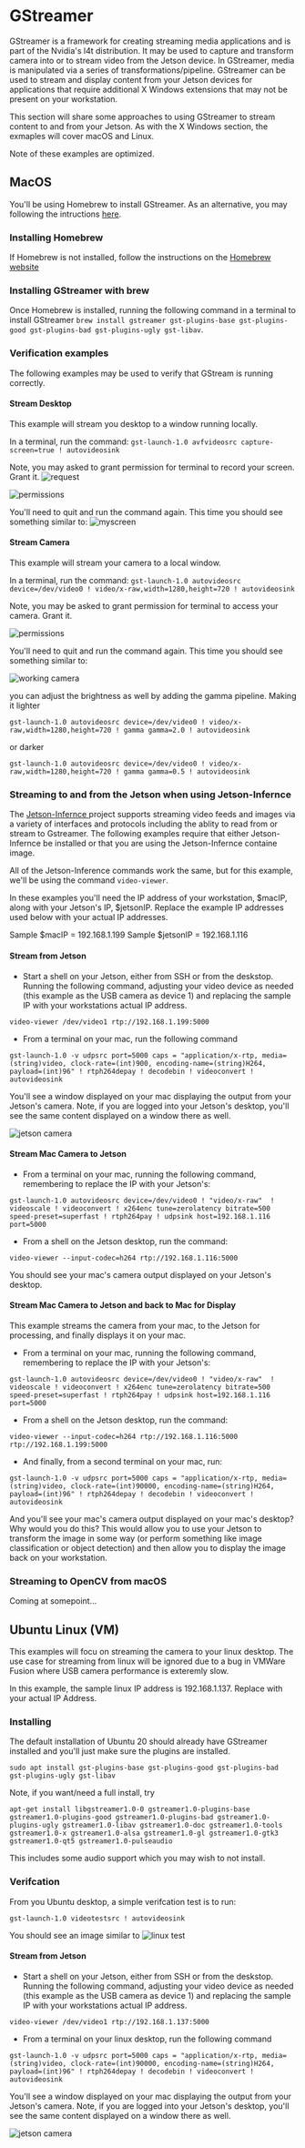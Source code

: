 # GStreamer
GStreamer is a framework for creating streaming media applications and is part of the Nvidia's l4t distribution.  It may be used to capture and transform camera into or to stream video from the Jetson device. In GStreamer, media is manipulated via a series of transformations/pipeline.  GStreamer can be used to stream and display content from your Jetson devices for applications that require additional X Windows extensions that may not be present on your workstation.

This section will share some approaches to using GStreamer to stream content to and from your Jetson.  As with the X Windows section, the exmaples will cover macOS and Linux.

Note of these examples are optimized.

## MacOS
You'll be using Homebrew to install GStreamer.  As an alternative, you may following the intructions [here](https://gstreamer.freedesktop.org/documentation/installing/on-mac-osx.html?gi-language=c).

### Installing Homebrew
If Homebrew is not installed, follow the instructions on the [Homebrew website](https://brew.sh)

### Installing GStreamer with brew
Once Homebrew is installed, running the following command in a terminal to install GStreamer `brew install gstreamer gst-plugins-base gst-plugins-good gst-plugins-bad gst-plugins-ugly gst-libav`.

### Verification examples
The following examples may be used to verify that GStream is running correctly.
#### Stream Desktop
This example will stream you desktop to a window running locally.

In a terminal, run the command: `gst-launch-1.0 avfvideosrc capture-screen=true ! autovideosink`

Note, you may asked to grant permission for terminal to record your screen.  Grant it.
![request](images/screen.png)

![permissions](images/permissionsSet.png)

You'll need to quit and run the command again.  This time you should see something similar to:
![myscreen](images/myscreen.png)

#### Stream Camera
This example will stream your camera to a local window.

In a terminal, run the command: `gst-launch-1.0 autovideosrc device=/dev/video0 ! video/x-raw,width=1280,height=720 ! autovideosink`

Note, you may  be asked to grant permission for terminal to access your camera.  Grant it.

![permissions](images/camera.png)

You'll need to quit and run the command again.  This time you should see something similar to:

![working camera](images/runningcamera.png)

you can adjust the brightness as well by adding the gamma pipeline.
 Making it lighter
 ```
 gst-launch-1.0 autovideosrc device=/dev/video0 ! video/x-raw,width=1280,height=720 ! gamma gamma=2.0 ! autovideosink
 ```
 
 or darker
 ```
 gst-launch-1.0 autovideosrc device=/dev/video0 ! video/x-raw,width=1280,height=720 ! gamma gamma=0.5 ! autovideosink
 ```

### Streaming to and from the Jetson when using Jetson-Infernce
The [Jetson-Infernce ](https://github.com/dusty-nv/jetson-inference) project supports streaming video feeds and images via a variety of interfaces and protocols including the ablity to read from or stream to Gstreamer. The following examples require that either Jetson-Infernce be installed or that you are using the Jetson-Infernce containe image.

All of the Jetson-Inference commands work the same, but for this example, we'll be using the command `video-viewer`.  

In these examples you'll need the IP address of your workstation, $macIP, along with your Jetson's IP, $jetsonIP.  Replace the example IP addresses used below with your actual IP addresses.

Sample $macIP = 192.168.1.199
Sample $jetsonIP = 192.168.1.116

#### Stream from Jetson
- Start a shell on your Jetson, either from SSH or from the deskstop.  Running the following command, adjusting your video device as needed (this example as the USB camera as device 1) and replacing the sample IP with your workstations actual IP address.
```
video-viewer /dev/video1 rtp://192.168.1.199:5000
```
- From a terminal on your mac, run the following command
```
gst-launch-1.0 -v udpsrc port=5000 caps = "application/x-rtp, media=(string)video, clock-rate=(int)900, encoding-name=(string)H264, payload=(int)96" ! rtph264depay ! decodebin ! videoconvert ! autovideosink
```
You'll see a window displayed on your mac displaying the output from your Jetson's camera.  Note, if you are logged into your Jetson's desktop, you'll see the same content displayed on a window there as well.

![jetson camera](images/streamFromJetson.png)

#### Stream Mac Camera to Jetson
- From a terminal on your mac, running the following command, remembering to replace the IP with your Jetson's: 
```
gst-launch-1.0 autovideosrc device=/dev/video0 ! "video/x-raw"  ! videoscale ! videoconvert ! x264enc tune=zerolatency bitrate=500 speed-preset=superfast ! rtph264pay ! udpsink host=192.168.1.116 port=5000
```
- From a shell on the Jetson desktop, run the command: 
```
video-viewer --input-codec=h264 rtp://192.168.1.116:5000
```
You should see your mac's camera output displayed on your Jetson's desktop.


#### Stream Mac Camera to Jetson and back to Mac for Display
This example streams the camera from your mac, to the Jetson for processing, and finally displays it on your mac.

- From a terminal on your mac, running the following command, remembering to replace the IP with your Jetson's: 
```
gst-launch-1.0 autovideosrc device=/dev/video0 ! "video/x-raw"  ! videoscale ! videoconvert ! x264enc tune=zerolatency bitrate=500 speed-preset=superfast ! rtph264pay ! udpsink host=192.168.1.116 port=5000
```
- From a shell on the Jetson desktop, run the command: 
```
video-viewer --input-codec=h264 rtp://192.168.1.116:5000 rtp://192.168.1.199:5000
```
- And finally, from a second terminal on your mac, run:
```
gst-launch-1.0 -v udpsrc port=5000 caps = "application/x-rtp, media=(string)video, clock-rate=(int)90000, encoding-name=(string)H264, payload=(int)96" ! rtph264depay ! decodebin ! videoconvert ! autovideosink
```
And you'll see your mac's camera output displayed on your mac's desktop?  Why would you do this?  This would allow you to use your Jetson to transform the image in some way (or perform something like image classification or object detection) and then allow you to display the image back on your workstation.

### Streaming to OpenCV from macOS
Coming at somepoint...


## Ubuntu Linux (VM)
This examples will focu on streaming the camera to your linux desktop.  The use case for streaming from linux will be ignored due to a bug in VMWare Fusion where USB camera performance is exteremly slow.

In this example, the sample linux IP address is 192.168.1.137.  Replace with your actual IP Address. 

### Installing
The default installation of Ubuntu 20 should already have GStreamer installed and you'll just make sure the plugins are installed.
```
sudo apt install gst-plugins-base gst-plugins-good gst-plugins-bad gst-plugins-ugly gst-libav
```
Note, if you want/need a full install, try
```
apt-get install libgstreamer1.0-0 gstreamer1.0-plugins-base gstreamer1.0-plugins-good gstreamer1.0-plugins-bad gstreamer1.0-plugins-ugly gstreamer1.0-libav gstreamer1.0-doc gstreamer1.0-tools gstreamer1.0-x gstreamer1.0-alsa gstreamer1.0-gl gstreamer1.0-gtk3 gstreamer1.0-qt5 gstreamer1.0-pulseaudio
```
This includes some audio support which you may wish to not install.

### Verifcation
From you Ubuntu desktop, a simple verifcation test is to run:
```
gst-launch-1.0 videotestsrc ! autovideosink
```
You should see an image similar to 
![linux test](images/linuxTest.png)


#### Stream from Jetson
- Start a shell on your Jetson, either from SSH or from the deskstop.  Running the following command, adjusting your video device as needed (this example as the USB camera as device 1) and replacing the sample IP with your workstations actual IP address.
```
video-viewer /dev/video1 rtp://192.168.1.137:5000
```
- From a terminal on your linux desktop, run the following command
```
gst-launch-1.0 -v udpsrc port=5000 caps = "application/x-rtp, media=(string)video, clock-rate=(int)90000, encoding-name=(string)H264, payload=(int)96" ! rtph264depay ! decodebin ! videoconvert ! autovideosink
```
You'll see a window displayed on your mac displaying the output from your Jetson's camera.  Note, if you are logged into your Jetson's desktop, you'll see the same content displayed on a window there as well.

![jetson camera](images/linuxStreamFromJetson.png)


